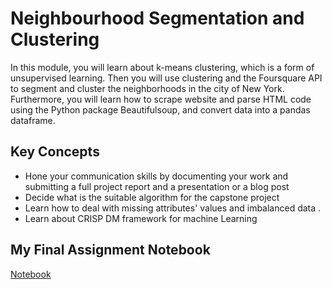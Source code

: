 # Neighbourhood Segmentation and Clustering

In this module, you will learn about k-means clustering, which is a form of unsupervised learning. Then you will use clustering and the Foursquare API to segment and cluster the neighborhoods in the city of New York. Furthermore, you will learn how to scrape website and parse HTML code using the Python package Beautifulsoup, and convert data into a pandas dataframe.

## Key Concepts
- Hone your communication skills by documenting your work and submitting a full project report and a presentation or a blog post
- Decide what is the suitable algorithm for the capstone project
- Learn how to deal with missing attributes' values and imbalanced data .
- Learn about CRISP DM framework for machine Learning

## My Final Assignment Notebook 

[Notebook](https://nbviewer.jupyter.org/github/Thomas-George-T/IBM-Data-Science-Professional-Certification/blob/master/9.Applied_Data_Science_Capstone/Week_3_-_Neighborhood_Segmentation_and_Clustering/Applied_Capstone_Week_3_Assignment.ipynb)
